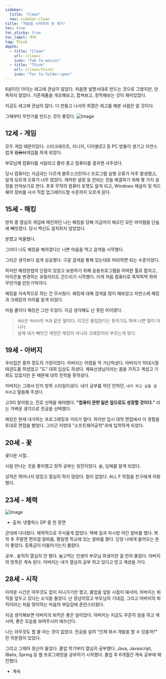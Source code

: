 ```yaml
---
sidebar:
  title: "Clean"
  nav: sidebar-clean
title: "개발을 시작하게 된 계기"
toc: true
toc_sticky: true
toc_label: 목차
tag: Think
depth: 
  - title: "Clean"
    url: /clean/
    icon: "fab fa-weixin"
  - title: "Think"
    url: /clean/think/
    icon: "far fa-folder-open"
---
```

6살이던 아이는 레고에 관심이 많았다.
처음엔 설명서대로 만드는 것으로 그쳤지만, 만족하지 않았다. 기존제품을 개조해보고, 합쳐보고, 창작해보는 것이 재미있었다.

지금도 레고에 관심이 많다. 다 만들고 나서의 희열은 레고를 해본 사람은 알 것이다.

그때부터 무언가를 만드는 것이 좋았다.
![Image](https://mblogthumb-phinf.pstatic.net/20150711_105/warmspeech3_1436601676415eq7b0_PNG/1989040102.png?type=w2)

## 12세 - 게임
모두 게임 때문이있다.
스타크래프트, 리니지, 디아블로2 등 PC 방들이 생기고 자연스럽게 ~~컴퓨터~~게임를 하게 되었다.

부모님께 컴퓨터를 사달라고 쫄라 중고 컴퓨터를 결국엔 사주셨다.

당시 컴퓨터는 지금과는 다르게 블루스크린이나 프로그램 실행 오류가 자주 발생했고, 알게 모르게 오류가 너무 많았다. 제어판 설정 등 안되는 것을 해결하기 위해 몇 가지 설정을 만져보기로 한다. 추후 무적의 컴퓨터 포맷도 알게 되고, Windows 재설치 및 하드웨어 장비를 사서 직접 업그레이드할 수준까지 오르게 된다.

## 15세 - 해킹
방학 중 열심히 게임에 매진하던 나는 해킹을 당해 지금까지 해오던 모든 아이템을 단숨에 빼앗겼다.
당시 백신도 설치하지 않았었다.

분했고 억울했다. 

그러다 나도 해킹을 해야겠다는 나쁜 마음을 먹고 검색을 시작했다.

그리곤 생각보다 쉽게 성공했다.
구글 검색을 통해 있는대로 따라하면 되는 수준이었다.

하지만 해킹방법의 단점이 있었고 보완하기 위해 응용프로그램을 어떠한 툴로 합치고, 아이콘을 변경하는 유틸리티도 건드리기 시작했다.
이게 처음 컴퓨터로 뚝딱뚝딱 하여 무언가를 만든기억이다.

해킹을 지속적으로 하는 건 무서웠다.
해킹에 대해 검색을 많이 해보았고 자연스레 해킹과 크래킹의 차이를 알게 되었다. 

마음 졸이다 해킹은 그만 두었다.
지금 생각해도 난 못된 아이였다.

> `해킹`은 `핵데이`의 `핵`과 같은 말이다. 이것은 몰입한다는 뜻이기도 하며 나쁜 말이 아니다.<br/>
실제 내가 빼앗긴 계정은 해킹이 아니라 크래킹이라 부르는게 맞다.

## 19세 - 아버지
우리집은 중하 정도의 가정이었다. 아버지는 어렸을 적 가난하셨다.
아버지가 10대시절 태권도를 하셨었고 "도" 대회 입상도 하셨다.
체육선생님이라는 꿈을 가지고 계셨고 기회도 있었지만 돈 때문에 대학 진학을 못하셨다.

아버지는 그래서 인지 방목 스타일이셨다.
내가 공부를 하던 안하던, `네가 하고 싶을 걸 하라`고 말씀해 주셨다.

고3이 찾아왔고, 진로 선택을 해야했다.
**"컴퓨터 관련 일은 앞으로도 성장할 것이다."** 라는 가벼운 생각으로 전공을 선택했다.

해킹은 현재 내가하는 프로그래밍과 거리가 멀다. 
하지만 입시 대학 면접에서 이 경험을 토대로 면접을 봤었다.
그리곤 지방대 "소프트웨어공학"과에 입학하게 되었다.

## 20세 - 꽃
꽃다운 시절..

사람 만나는 것을 좋아했고 정작 공부는 뒷전이었다.
술, 담배를 알게 되었다.

성적은 뛰어나지 않았고 열심히 하지 않았다. 철이 없었다.
ALL F 학점을 친구에게 자랑 했다.

## 23세 - 체력
![Image](https://img.khan.co.kr/news/2021/08/29/l_2021083001003902300332701.jpg)
- 출처: 넷플릭스 DP 중 한 장면

군대에 다녀왔다. 체력적으로 무서울게 없었다.
택배 일과 피시방 야간 알바를 했다.
복학 후 주말엔 편의점 알바를, 평일엔 학교에 있는 알바를 했다.
당장 나에게 들어오는 돈이 좋았다. 등록금이 타들어가는지 몰랐다.

공부.. 솔직히 열심히 안 했다.
놀고먹는 인생이 부모님 희생이란 걸 전혀 몰랐다.
아버지의 방목은 계속 된다. 아버지는 내가 열심히 공부 하고 있다고 믿고 계셨을 거다.

## 28세 - 시작
아까운 시간은 아무것도 없이 지나가기만 했고,
졸업을 앞둔 시점이 돼서야, 아버지는 퇴직을 앞두고 있다는 소식을 들었다.
난 장남이었고 부모님의 기대감, 그리고 아버지의 퇴직이라는 처음 맞이하는 마음의 부담감에 혼란스러웠다. 

지금 생각해보면 아버지의 퇴직은 좋은 일이었다. 아버지는 지금도 꾸준히 일을 하고 계시며, 좋은 모습을 보여주시러 애쓰신다.

나는 아무것도 할 줄 아는 것이 없었다.
전공을 살려 "인제 와서 개발을 할 수 있을까?" 란 의문점이 있었다.

그리고 그제야 정신이 들었다.
졸업 학기부터 열심히 공부했다. Java, Javascript, iBatis, Spring 등 웹 프로그래밍을 공부하기 시작했다.
졸업 후 6개월간 계속 공부에 매진했다.

- 계속
